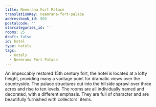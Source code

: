 ```yaml
---
title: Neemrana Fort Palace
translationKey: neemrana-fort-palace
addressbook_id: 903
postalcode: ''
starcategories_id: ''
rooms: 25
draft: false
id: hotel
type: hotels
tags:
  - Hotels
  - Neemrana Fort Palace
---
```

An impeccably restored 15th century fort, the hotel is located at a lofty height, providing many a vantage point for dramatic views over the countryside. The palace structures cut into the hillside sprawl over three acres and rise to ten levels. The rooms are all individually named and decorated, with a different emphasis. They are full of character and are beautifully furnished with collectors' items. 